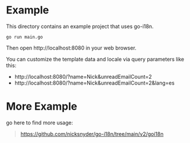 # Example

This directory contains an example project that uses go-i18n.

```
go run main.go
```

Then open http://localhost:8080 in your web browser.

You can customize the template data and locale via query parameters like this:
- http://localhost:8080/?name=Nick&unreadEmailCount=2
- http://localhost:8080/?name=Nick&unreadEmailCount=2&lang=es

# More Example

go here to find more usage:

> https://github.com/nicksnyder/go-i18n/tree/main/v2/goi18n

